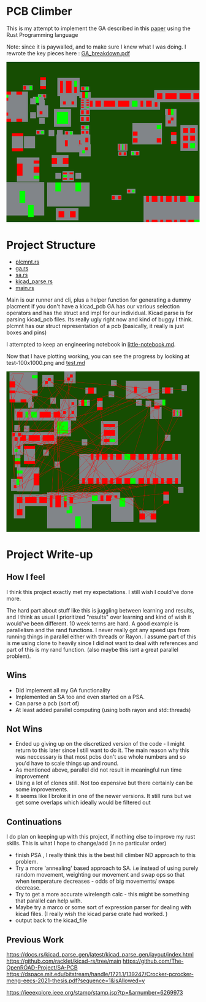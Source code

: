 # PCB Climber
This is my attempt to implement the GA described in this [paper](https://asmedigitalcollection.asme.org/electronicpackaging/article-abstract/118/1/11/404553/PCB-Layout-Design-Using-a-Genetic-Algorithm?redirectedFrom=fulltext) using the Rust Programming language 

Note: since it is paywalled, and to make sure I knew what I was doing. I rewrote the key pieces here : [GA_breakdown.pdf](GA_breakdown.pdf)

![GIF of placement](demo.gif)

# Project Structure 

- [plcmnt.rs](pcb-layout/src/plcmnt.rs)
- [ga.rs](pcb-layout/src/ga.rs)
- [sa.rs](pcb-layout/src/sa.rs)
- [kicad_parse.rs](pcb-layout/src/kicad_parse.rs)
- [main.rs](pcb-layout/src/main.rs)

Main is our runner and cli, plus a helper function for generating a dummy placment if you don't have a kicad_pcb 
GA has our various selection operators and has the struct and impl for our individual. 
Kicad parse is for parsing kicad_pcb files. Its really ugly right now and kind of buggy I think. 
plcmnt has our struct representation of a pcb (basically, it really is just boxes and pins)

I attempted to keep an engineering notebook in [little-notebook.md](little-notebook.md).


Now that I have plotting working, you can see the progress by looking at test-100x1000.png and [test.md](pcb-layout/test.md)

![image of pcb placed by GA](pcb-layout/tests/test-100x1000.png)





# Project Write-up
## How I feel
I think this project exactly met my expectations. I still wish I could've done more. 

The hard part about stuff like this is juggling between learning and results, and I think as usual I prioritized "results" over learning and kind of wish it would've been different. 10 week terms are hard. A good example is parallelism and the rand functions. I never really got any speed ups from running things in parallel either with threads or Rayon. I assume part of this is me using clone to heavily since I did not want to deal with references and part of this is my rand function. (also maybe this isnt a great parallel problem). 

## Wins
- Did implement all my GA functionality
- Implemented an SA too and even started on a PSA. 
- Can parse a pcb (sort of)
- At least added parallel computing (using both rayon and std::threads)


## Not Wins
- Ended up giving up on the discretized version of the code - I might return to this later since I still want to do it. The main reason why this was neccessary is that most pcbs don't use whole numbers and so you'd have to scale things up and round. 
- As mentioned above, parallel did not result in meaningful run time improvement
- Using a lot of clones still. Not too expensive but there certainly can be some improvements.
- It seems like I broke it in one of the newer versions. It still runs but we get some overlaps which ideally would be filtered out

## Continuations
I do plan on keeping up with this project, if nothing else to improve my rust skills. This is what I hope to change/add (in no particular order)
- finish PSA , I really think this is the best hill climber ND approach to this problem.
- Try a more 'annealing' based approach to SA. i.e instead of using purely random movement, weighting our movement and swap ops so that when temperature decreases - odds of big movements/ swaps decrease. 
- Try to get a more accurate wirelength calc - this might be something that parallel can help with.  
- Maybe try a marco or some sort of expression parser for dealing with kicad files. (I really wish the kicad parse crate had worked. )
- output back to the kicad_file


## Previous Work

https://docs.rs/kicad_parse_gen/latest/kicad_parse_gen/layout/index.html
https://github.com/racklet/kicad-rs/tree/main
https://github.com/The-OpenROAD-Project/SA-PCB
https://dspace.mit.edu/bitstream/handle/1721.1/139247/Crocker-pcrocker-meng-eecs-2021-thesis.pdf?sequence=1&isAllowed=y 


https://ieeexplore.ieee.org/stamp/stamp.jsp?tp=&arnumber=6269973